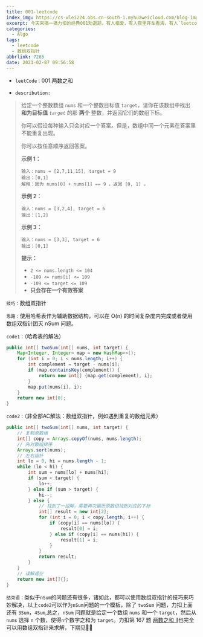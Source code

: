 ```yaml
---
title: 001-leetcode
index_img: https://cs-wlei224.obs.cn-south-1.myhuaweicloud.com/blog-imgs/202311151627628.png
excerpt: 今天来搞一搞力扣的经典001劝退题，有人相爱，有人夜里开车看海，有人`leetcode`第一题都做不出来。滴~~~今天不玩梗，玩代码！
categories:
  - Algo
tags:
  - leetcode
  - 数组双指针
abbrlink: 7265
date: 2021-02-07 09:56:58
---
```


* `leetCode：`001.两数之和

* `describution:`

 >给定一个整数数组 `nums` 和一个整数目标值 `target`，请你在该数组中找出 **和为目标值** *`target`* 的那 **两个** 整数，并返回它们的数组下标。
 >
 >你可以假设每种输入只会对应一个答案。但是，数组中同一个元素在答案里不能重复出现。
 >
 >你可以按任意顺序返回答案。
 >
 >
 >
 >**示例 1：**
 >
 >```
 >输入：nums = [2,7,11,15], target = 9
 >输出：[0,1]
 >解释：因为 nums[0] + nums[1] == 9 ，返回 [0, 1] 。
 >```
 >
 >**示例 2：**
 >
 >```
 >输入：nums = [3,2,4], target = 6
 >输出：[1,2]
 >```
 >
 >**示例 3：**
 >
 >```
 >输入：nums = [3,3], target = 6
 >输出：[0,1]
 >```
 >
 > 
 >
 >**提示：**
 >
 >- `2 <= nums.length <= 104`
 >- `-109 <= nums[i] <= 109`
 >- `-109 <= target <= 109`
 >- **只会存在一个有效答案**

`技巧：`数组双指针

`思路：`使用哈希表作为辅助数据结构，可以在 O(n) 的时间复杂度内完成或者使用数组双指针团灭 nSum 问题。

`code1：`（哈希表的解法）

```java
public int[] twoSum(int[] nums, int target) {
    Map<Integer, Integer> map = new HashMap<>();
    for (int i = 0; i < nums.length; i++) {
        int complement = target - nums[i];
        if (map.containsKey(complement)) {
            return new int[] {map.get(complement), i};
        }
        map.put(nums[i], i);
    }
    return new int[0];
}
```

`code2：`（非全部AC解法：数组双指针，例如遇到重复的数组元素）

```java
public int[] twoSum(int[] nums, int target) {
    // 复制原数组
    int[] copy = Arrays.copyOf(nums, nums.length);
    // 先对数组排序
    Arrays.sort(nums);
    // 左右指针
    int lo = 0, hi = nums.length - 1;
    while (lo < hi) {
        int sum = nums[lo] + nums[hi];
        if (sum < target) {
            lo++;
        } else if (sum > target) {
            hi--;
        } else {
            // 找到了一组解，需要再次遍历原数组找到对应的下标
            int[] result = new int[2];
            for (int i = 0; i < copy.length; i++) {
                if (copy[i] == nums[lo]) {
                    result[0] = i;
                } else if (copy[i] == nums[hi]) {
                    result[1] = i;
                }
            }
            return result;
        }
    }
    // 误解返空
    return new int[]{};
}
```

`结束语：`类似于`nSum`的问题还有很多，诸如此，都可以使用数组双指针的技巧来巧妙解决，以上`code2`可以作为`nSum`问题的一个模板，除了 `twoSum` 问题，力扣上面还有 `3Sum`，`4Sum`,总之，`nSum` 问题就是给定一个数组 `nums` 和一个 `target`，然后从 `nums` 选择 `n` 个数，使得`n`个数字之和为 `target`。力扣第 167 题 [两数之和 II](https://leetcode.cn/problems/two-sum-ii-input-array-is-sorted/)也完全可以用数组双指针来求解，下期见🏊‍♂️
